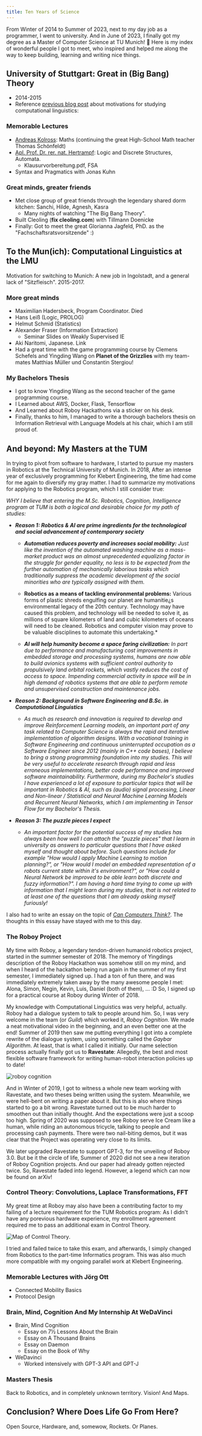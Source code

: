 ```yaml
---
title: Ten Years of Science
---
```


From Winter of 2014 to Summer of 2023, next to my day job as a programmer, I went to university. And in June of 2023, I finally got my degree as a Master of Computer Science at TU Munich! 🍻 Here is my index of wonderful people I got to meet, who inspired and helped me along the way to keep building, learning and writing nice things.

University of Stuttgart: Great in (Big Bang) Theory
----------------------------------------------------------

* 2014-2015
* Reference [previous blog post](../3_nlp/en.md) about motivations for studying computational linguistics:

### Memorable Lectures

* [Andreas Kolross](https://www.igt.uni-stuttgart.de/team/Kollross/): Maths (continuing the great High-School Math teacher Thomas Schönfeldt)
* [Apl. Prof. Dr. rer. nat. Hertrampf](https://www.f05.uni-stuttgart.de/fakultaet/personen/Hertrampf-00001/): Logic and Discrete Structures, Automata.
  * Klausurvorbereitung.pdf, FSA
* Syntax and Pragmatics with Jonas Kuhn

### Great minds, greater friends

* Met close group of great friends through the legendary shared dorm kitchen: Sanchi, Hilde, Agnesh, Kasra
  * Many nights of watching "The Big Bang Theory".
* Built Cleoling (**fix cleoling.com**) with Tillmann Doenicke
* Finally: Got to meet the great Glorianna Jagfeld, PhD. as the "Fachschaftsratsvorsitzende" :)

To the Mun(ich): Computational Linguistics at the LMU
-----------------------------------------------------

Motivation for switching to Munich: A new job in Ingolstadt, and a general lack of "Sitzfleisch". 2015-2017.

### More great minds

* Maximilian Hadersbeck, Program Coordinator. Died
* Hans Leiß (Logic, PROLOG)
* Helmut Schmid (Statistics)
* Alexander Fraser (Information Extraction)
  * Seminar Slides on Weakly Supervised IE
* Aki Naritomi, Japanese. Link 
* Had a great time with the game programming course by Clemens Schefels and Yingding Wang on **Planet of the Grizzlies** with my team-mates Matthias Müller und Constantin Stergiou!

### My Bachelors Thesis

* I got to know Yingding Wang as the second teacher of the game programming course.
* I Learned about AWS, Docker, Flask, Tensorflow
* And Learned about Roboy Hackathons via a sticker on his desk.
* Finally, thanks to him, I managed to write a thorough bachelors thesis on Information Retrieval with Language Models at his chair, which I am still proud of.

And beyond: My Masters at the TUM
---------------------------------

In trying to pivot from software to hardware, I started to pursue my masters in Robotics at the Technical University of Munich.
In 2018, After an intense year of exclusively programming for Klebert Engineering, the time had come for me again to diversify my gray matter.
I had to summarize my motivations for applying to the Robotics program, which I still consider true:

*WHY I believe that entering the M.Sc. Robotics, Cognition, Intelligence program at TUM is both a logical and desirable choice for my path
of studies:*

* ***Reason 1: Robotics & AI are prime ingredients for the technological and social advancement of contemporary society***

  * ***Automation reduces poverty and increases social mobility:** Just like the invention of the automated washing machine as a mass-market
product was an almost unprecedented equalizing factor in the struggle for gender equality, no less is to be expected from the further 
automation of mechanically laborious tasks which traditionally suppress the academic development of the social minorities who are typically
assigned with them.*

  * **Robotics as a means of tackling environmental problems:** Various forms of plastic shreds engulfing our planet are humanitie¿s
environmental legacy of the 20th century. Technology may have caused this problem, and technology will be needed to solve it, as millions
of square kilometers of land and cubic kilometers of oceans will need to be cleaned. Robotics and computer vision may prove to be 
valuable disciplines to automate this undertaking.*

  * ***AI will help humanity become a space faring civilization:** In part due to performance and manufacturing cost improvements in embedded
storage and processing systems, humans are now able to build avionics systems with sufficient control authority to propulsively land orbital
rockets, which vastly reduces the cost of access to space. Impending commercial activity in space will be in high demand of robotics 
systems that are able to perform remote and unsupervised construction and maintenance jobs.*

* ***Reason 2: Background in Software Engineering and B.Sc. in Computational Linguistics***

  * *As much as research and innovation is required to develop and improve Reinforcement Learning models, an important part of any task 
related to Computer Science is always the rapid and iterative implementation of algorithm designs. With a vocational training in Software 
Engineering and continuous uninterrupted occupation as a Software Engineer since 2012 (mainly in C++ code bases), I believe to bring a 
strong programming foundation into my studies. This will be very useful to accelerate research through rapid and less erroneous 
implementations, better code performance and improved software maintainability.
Furthermore, during my Bachelor's studies I have experienced a lot of exposure to particular topics that will be important in Robotics & AI,
such as (audio) signal processing, Linear and Non-linear / Statistical and Neural Machine Learning Models and Recurrent Neural 
Networks, which I am implementing in Tensor Flow for my Bachelor's Thesis.*

* ***Reason 3: The puzzle pieces I expect***

  * *An important factor for the potential success of my studies has always been how well I can attach the "puzzle pieces" that I learn in
university as answers to particular questions that I have asked myself and thought about before. Such questions include for example "How
would I apply Machine Learning to motion planning?", or "How would I model an embedded representation of a robots current state within
it's environment?", or "How could a Neural Network be improved to be able learn both discrete and fuzzy information?".
I am having a hard time trying to come up with information that I might learn during my studies, that is not related to at least one of the 
questions that I am already asking myself furiously!*

I also had to write an essay on the topic of [*Can Computers Think?*](../6_compthought/thought.md). The thoughts in this essay have stayed with me to this day.

### The Roboy Project

My time with Roboy, a legendary tendon-driven humanoid robotics project, started in the summer semester of 2018.
The memory of Yingdings description of the Roboy Hackathon was somehow still on my mind, and when I heard
of the hackathon being run again in the summer of my first semester, I immediately signed up. I had a ton
of fun there, and was immediately extremely taken away by the many awesome people I met: Alona, Simon, Negin,
Kevin, Luis, Daniel (both of them), ... :D So, I signed up for a practical course at Roboy during
Winter of 2018.

My knowledge with Computational Linguistics was very helpful, actually. Roboy had a dialogue system
to talk to people around him. So, I was very welcome in the team (or *Guild*) which worked it,
*Roboy Cognition*. We made a neat motivational video in the beginning, and an even better one at the end!
Summer of 2019 then saw me putting everything I got into a complete rewrite of the dialogue system,
using something called the *Gaybar Algorithm*. At least, that is what I called it initially.
Our name selection process actually finally got us to **Ravestate**: Allegedly, the best and most flexible software
framework for writing human-robot interaction policies up to date!

![roboy cognition](roboy-cognition.jpg)

And in Winter of 2019, I got to witness a whole new team working with Ravestate, and two theses being written
using the system. Meanwhile, we were hell-bent on writing a paper about it. But this is also
where things started to go a bit wrong. Ravestate turned out to be much harder to smoothen out than
initially thought. And the expectations were just a scoop too high. Spring of 2020 was supposed to see
Roboy serve Ice Cream like a human, while riding an autonomous tricycle, talking to people and processing
cash payments. There were two nail-biting demos, but it was clear that the Project was operating
very close to its limits.

We later upgraded Ravestate to support GPT-3, for the unveiling of Roboy 3.0. But be it the circle of life,
Summer of 2020 did not see a new iteration of Roboy Cognition projects. And our paper had already gotten 
rejected twice. So, Ravestate faded into legend. However, a legend which can now be found on arXiv!

### Control Theory: Convolutions, Laplace Transformations, FFT

My great time at Roboy may also have been a contributing factor to my failing of a lecture requirement
for the TUM Robotics program: As I didn't have any porevious hardware experience, my enrollment agreement
required me to pass an additional exam in Control Theory.

![Map of Control Theory](https://camo.githubusercontent.com/c0d2433107a617de7f7a6d7f43d0c84caf8a256393c5339708bb1bd8e3bf5bed/68747470733a2f2f737461746963312e73717561726573706163652e636f6d2f7374617469632f3562326437363532356366643739306334613231383039332f742f3566333834356162333338346232333337633332313462392f313539373532333338323332352f436f6e74726f6c5f4d61705f766572342e706e67).

I tried and failed twice to take this exam, and afterwards, I simply changed from Robotics to the
part-time Informatics program. This was also much more compatible with my ongoing parallel work
at Klebert Engineering.

### Memorable Lectures with Jörg Ott

* Connected Mobility Basics
* Protocol Design

### Brain, Mind, Cognition And My Internship At WeDaVinci

* Brain, Mind Cognition
  * Essay on 7½ Lessons About the Brain
  * Essay on A Thousand Brains
  * Essay on Daemon
  * Essay on the Book of Why
* WeDavinci
  * Worked intensively with GPT-3 API and GPT-J

### Masters Thesis

Back to Robotics, and in completely unknown territory. Vision! And Maps.

Conclusion? Where Does Life Go From Here?
-----------------------------------------

Open Source, Hardware, and, somewow, Rockets. Or Planes.
